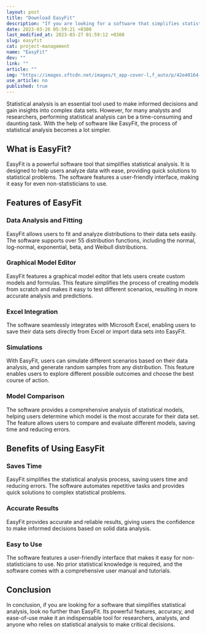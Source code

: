```yaml
---
layout: post
title: "Download EasyFit"
description: "If you are looking for a software that simplifies statistical analysis, look no further than EasyFit. This powerful tool helps users analyze data with ease, providing quick solutions to statistical problems."
date: 2023-03-26 05:59:21 +0300
last_modified_at: 2023-03-27 01:59:12 +0300
slug: easyfit
cat: project-management
name: "EasyFit"
dev: ""
link: ""
article: ""
img: "https://images.sftcdn.net/images/t_app-cover-l,f_auto/p/42e40164-a91e-11e6-9dce-00163ed833e7/1107074037/easyfit-screenshot.gif"
use_article: no
published: true
---
```

 

Statistical analysis is an essential tool used to make informed decisions and gain insights into complex data sets. However, for many analysts and researchers, performing statistical analysis can be a time-consuming and daunting task. With the help of software like EasyFit, the process of statistical analysis becomes a lot simpler.

## What is EasyFit?

EasyFit is a powerful software tool that simplifies statistical analysis. It is designed to help users analyze data with ease, providing quick solutions to statistical problems. The software features a user-friendly interface, making it easy for even non-statisticians to use.

## Features of EasyFit

### Data Analysis and Fitting

EasyFit allows users to fit and analyze distributions to their data sets easily. The software supports over 55 distribution functions, including the normal, log-normal, exponential, beta, and Weibull distributions.

### Graphical Model Editor

EasyFit features a graphical model editor that lets users create custom models and formulas. This feature simplifies the process of creating models from scratch and makes it easy to test different scenarios, resulting in more accurate analysis and predictions.

### Excel Integration

The software seamlessly integrates with Microsoft Excel, enabling users to save their data sets directly from Excel or import data sets into EasyFit.

### Simulations

With EasyFit, users can simulate different scenarios based on their data analysis, and generate random samples from any distribution. This feature enables users to explore different possible outcomes and choose the best course of action.

### Model Comparison

The software provides a comprehensive analysis of statistical models, helping users determine which model is the most accurate for their data set. The feature allows users to compare and evaluate different models, saving time and reducing errors.

## Benefits of Using EasyFit

### Saves Time

EasyFit simplifies the statistical analysis process, saving users time and reducing errors. The software automates repetitive tasks and provides quick solutions to complex statistical problems.

### Accurate Results

EasyFit provides accurate and reliable results, giving users the confidence to make informed decisions based on solid data analysis.

### Easy to Use

The software features a user-friendly interface that makes it easy for non-statisticians to use. No prior statistical knowledge is required, and the software comes with a comprehensive user manual and tutorials.

## Conclusion

In conclusion, if you are looking for a software that simplifies statistical analysis, look no further than EasyFit. Its powerful features, accuracy, and ease-of-use make it an indispensable tool for researchers, analysts, and anyone who relies on statistical analysis to make critical decisions.